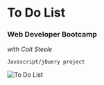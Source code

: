 # To Do List
<h3>Web Developer Bootcamp</h3>
<em>with Colt Steele</em>

    Javascript/jQuery project

![To Do List](https://alanv73.github.io/img/todo.png)
